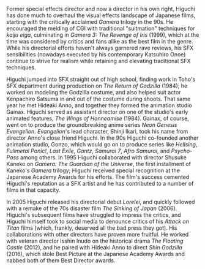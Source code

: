 <!-- Shinji Higuchi -->

Former special effects director and now a director in his own right, Higuchi has done much to overhaul the visual effects landscape of Japanese films, starting with the critically acclaimed _Gamera_ trilogy in the 90s. He encouraged the melding of CGI with traditional "suitmation" techniques for _kaiju eiga_, culminating in _Gamera 3: The Revenge of Iris_ (1999), which at the time was considered by critics and fans alike as the best film in the genre. While his directorial efforts haven't always garnered rave reviews, his SFX sensibilities (nowadays executed by his contemporary Katsuhiro Onoe) continue to strive for realism while retaining and elevating traditional SFX techniques.

Higuchi jumped into SFX straight out of high school, finding work in Toho's SFX department during production on _The Return of Godzilla_ (1984); he worked on modeling the Godzilla costume, and also helped suit actor Kenpachiro Satsuma in and out of the costume during shoots. That same year he met Hideaki Anno, and together they formed the animation studio Gainax. Higuchi served as assistant director on one of the studio's early animated features, _The Wings of Honneamise_ (1984). Gainax, of course, went on to produce the groundbreaking anime series _Neon Genesis Evangelion_. _Evangelion_'s lead character, Shinji Ikari, took his name from director Anno's close friend Higuchi. In the 90s Higuchi co-founded another animation studio, Gonzo, which would go on to produce series like _Hellsing_, _Fullmetal Panic!_, _Last Exile_, _Gantz_, _Samurai 7_, _Afro Samurai_, and _Psycho-Pass_ among others. In 1995 Higuchi collaborated with director Shusuke Kaneko on _Gamera: The Guardian of the Universe_, the first installment of Kaneko's _Gamera_ trilogy; Higuchi received special recognition at the Japanese Academy Awards for his efforts. The film's success cemented Higuchi's reputation as a SFX artist and he has contributed to a number of films in that capacity.

In 2005 Higuchi released his directorial debut _Lorelei_, and quickly followed with a remake of the 70s disaster film _The Sinking of Japan_ (2006). Higuchi's subsequent films have struggled to impress the critics, and Higuchi himself took to social media to denounce critics of his _Attack on Titan_ films (which, frankly, deserved all the bad press they got). His collaborations with other directors have proven more fruitful. He worked with veteran director Isshin Inudo on the historical drama _The Floating Castle_ (2012), and he paired with Hideaki Anno to direct _Shin Godzilla_ (2016), which stole Best Picture at the Japanese Academy Awards and nabbed both of them Best Director awards.